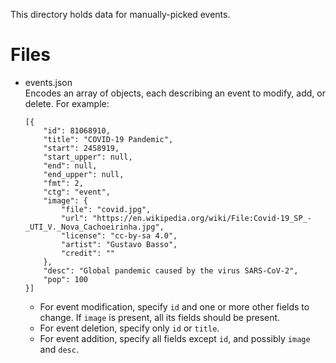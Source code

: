 This directory holds data for manually-picked events.

Files
=====
-   events.json <br>
    Encodes an array of objects, each describing an event to modify, add, or delete.
    For example:

        [{
            "id": 81068910,
            "title": "COVID-19 Pandemic",
            "start": 2458919,
            "start_upper": null,
            "end": null,
            "end_upper": null,
            "fmt": 2,
            "ctg": "event",
            "image": {
                "file": "covid.jpg",
                "url": "https://en.wikipedia.org/wiki/File:Covid-19_SP_-_UTI_V._Nova_Cachoeirinha.jpg",
                "license": "cc-by-sa 4.0",
                "artist": "Gustavo Basso",
                "credit": ""
            },
            "desc": "Global pandemic caused by the virus SARS-CoV-2",
            "pop": 100
        }]

    -   For event modification, specify `id` and one or more other fields to change.
        If `image` is present, all its fields should be present.
    -   For event deletion, specify only `id` or `title`.
    -   For event addition, specify all fields except `id`, and possibly `image` and `desc`.
